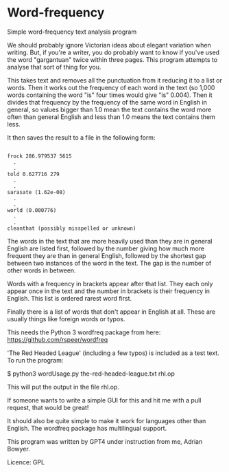 # Word-frequency

Simple word-frequency text analysis program

We should probably ignore Victorian ideas about elegant variation when writing. But, if you're a writer, you
do probably want to know if you've used the word "gargantuan" twice within three pages. This
program attempts to analyse that sort of thing for you.

This takes text and removes all the punctuation from it reducing it to a list or words.
Then it works out the frequency of each word in the text (so 1,000 words containing the word "is" four
times would give "is" 0.004). Then it divides that frequency by the frequency of the same word
in English in general, so values bigger than 1.0 mean the text contains the word more often than general English
and less than 1.0 means the text contains them less.

It then saves the result to a file in the following form:

```

frock 286.979537 5615
  .
  .
told 0.627716 279
  .
  .
sarasate (1.62e-08)
  .
  .
world (0.000776)
  .
  .
cleanthat (possibly misspelled or unknown)

```

The words in the text that are more heavily used than they are in general English are listed
first, followed by the number giving how much more frequent they are than in general English, followed by 
the shortest gap between two instances of the word in the text. The gap is the number of other words in 
between.

Words with a frequency in brackets appear after that list. They each only appear once in the text
and the number in brackets is their frequency in English. This list is ordered rarest word first.

Finally there is a list of words that don't appear in English at all. These are usually things like foreign words
or typos.

This needs the Python 3 wordfreq package from here: https://github.com/rspeer/wordfreq

'The Red Headed League' (including a few typos) is included as a test text. To run the program:

$ python3 wordUsage.py the-red-headed-league.txt rhl.op

This will put the output in the file rhl.op.

If someone wants to write a simple GUI for this and hit me with a pull request, that would be great!

It should also be quite simple to make it work for languages other than English. The 
wordfreq package has multilingual support.

This program was written by GPT4 under instruction from me, Adrian Bowyer.

Licence: GPL


